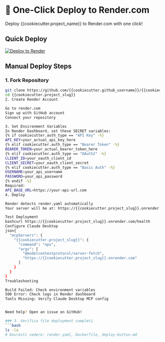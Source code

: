 # 🚀 One-Click Deploy to Render.com

Deploy {{cookiecutter.project_name}} to Render.com with one click!

## Quick Deploy

[![Deploy to Render](https://render.com/images/deploy-to-render-button.svg)](https://render.com/deploy?repo={{cookiecutter.github_username}}/{{cookiecutter.project_slug}})

## Manual Deploy Steps

### 1. Fork Repository
```bash
git clone https://github.com/{{cookiecutter.github_username}}/{{cookiecutter.project_slug}}.git
cd {{cookiecutter.project_slug}}
2. Create Render Account

Go to render.com
Sign up with GitHub account
Connect your repository

3. Set Environment Variables
In Render Dashboard, set these SECRET variables:
{% if cookiecutter.auth_type == "API Key" -%}
API_KEY=your_actual_api_key_here
{% elif cookiecutter.auth_type == "Bearer Token" -%}
BEARER_TOKEN=your_actual_bearer_token_here
{% elif cookiecutter.auth_type == "OAuth2" -%}
CLIENT_ID=your_oauth_client_id
CLIENT_SECRET=your_oauth_client_secret
{% elif cookiecutter.auth_type == "Basic Auth" -%}
USERNAME=your_api_username
PASSWORD=your_api_password
{% endif -%}
Required:
API_BASE_URL=https://your-api-url.com
4. Deploy

Render detects render.yaml automatically
Your server will be at: https://{{cookiecutter.project_slug}}.onrender.com

Test Deployment
bashcurl https://{{cookiecutter.project_slug}}.onrender.com/health
Configure Claude Desktop
json{
  "mcpServers": {
    "{{cookiecutter.project_slug}}": {
      "command": "npx",
      "args": [
        "@modelcontextprotocol/server-fetch",
        "https://{{cookiecutter.project_slug}}.onrender.com"
      ]
    }
  }
}
Troubleshooting

Build Failed: Check environment variables
500 Error: Check logs in Render dashboard
Tools Missing: Verify Claude Desktop MCP config


Need help? Open an issue on GitHub!

### 3. Verifica file deployment completi
```bash
ls -la
# Dovresti vedere: render.yaml, Dockerfile, deploy-button.md